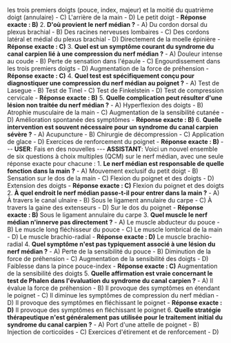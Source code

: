 les trois premiers doigts (pouce, index, majeur) et la moitié du quatrième doigt (annulaire) - C) L'arrière de la main - D) Le petit doigt - **Réponse exacte : B)** 2. **D'où provient le nerf médian ?** - A) Du cordon dorsal du plexus brachial - B) Des racines nerveuses lombaires - C) Des cordons latéral et médial du plexus brachial - D) Directement de la moelle épinière - **Réponse exacte : C)** 3. **Quel est un symptôme courant du syndrome du canal carpien lié à une compression du nerf médian ?** - A) Douleur intense au coude - B) Perte de sensation dans l'épaule - C) Engourdissement dans les trois premiers doigts - D) Augmentation de la force de préhension - **Réponse exacte : C)** 4. **Quel test est spécifiquement conçu pour diagnostiquer une compression du nerf médian au poignet ?** - A) Test de Lasegue - B) Test de Tinel - C) Test de Finkelstein - D) Test de compression cervicale - **Réponse exacte : B)** 5. **Quelle complication peut résulter d'une lésion non traitée du nerf médian ?** - A) Hyperflexion des doigts - B) Atrophie musculaire de la main - C) Augmentation de la sensibilité cutanée - D) Amélioration spontanée des symptômes - **Réponse exacte : B)** 6. **Quelle intervention est souvent nécessaire pour un syndrome du canal carpien sévère ?** - A) Acupuncture - B) Chirurgie de décompression - C) Application de glace - D) Exercices de renforcement du poignet - **Réponse exacte : B)** --- **USER**: Fais en des nouvelles --- **ASSISTANT**: Voici un nouvel ensemble de six questions à choix multiples (QCM) sur le nerf médian, avec une seule réponse exacte pour chacune : 1. **Le nerf médian est responsable de quelle fonction dans la main ?** - A) Mouvement exclusif du petit doigt - B) Sensation sur le dos de la main - C) Flexion du poignet et des doigts - D) Extension des doigts - **Réponse exacte : C)** Flexion du poignet et des doigts 2. **À quel endroit le nerf médian passe-t-il pour entrer dans la main ?** - A) À travers le canal ulnaire - B) Sous le ligament annulaire du carpe - C) À travers la gaine des extenseurs - D) Sur le dos du poignet - **Réponse exacte : B)** Sous le ligament annulaire du carpe 3. **Quel muscle le nerf médian n'innerve pas directement ?** - A) Le muscle abducteur du pouce - B) Le muscle long fléchisseur du pouce - C) Le muscle lombrical de la main - D) Le muscle brachio-radial - **Réponse exacte : D)** Le muscle brachio-radial 4. **Quel symptôme n'est pas typiquement associé à une lésion du nerf médian ?** - A) Perte de la sensibilité du pouce - B) Diminution de la force de préhension - C) Augmentation de la sensibilité des doigts - D) Faiblesse dans la pince pouce-index - **Réponse exacte : C)** Augmentation de la sensibilité des doigts 5. **Quelle affirmation est vraie concernant le test de Phalen dans l'évaluation du syndrome du canal carpien ?** - A) Il évalue la force de préhension - B) Il provoque des symptômes en étendant le poignet - C) Il diminue les symptômes de compression du nerf médian - D) Il provoque des symptômes en fléchissant le poignet - **Réponse exacte : D)** Il provoque des symptômes en fléchissant le poignet 6. **Quelle stratégie thérapeutique n'est généralement pas utilisée pour le traitement initial du syndrome du canal carpien ?** - A) Port d'une attelle de poignet - B) Injection de corticoïdes - C) Exercices d'étirement et de renforcement - D)